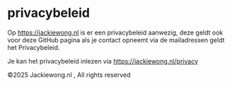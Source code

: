 # privacybeleid

Op https://jackiewong.nl is er een privacybeleid aanwezig,
deze geldt ook voor deze GitHub pagina 
als je contact opneemt via de mailadressen geldt het Privacybeleid.

Je kan het privacybeleid inlezen via
https://jackiewong.nl/privacy


©2025 Jackiewong.nl , All rights reserved 

